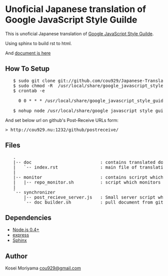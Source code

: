 Unoficial Japanese translation of Google JavaScript Style Guilde
=====================================================================

This is unoficial Japanese translation of [Google JavaScript Style Guilde](http://google-styleguide.googlecode.com/svn/trunk/javascriptguide.xml).

Using sphinx to build rst to html. 

And [document is here](http://cou929.nu/data/google_javascript_style_guide/)

How To Setup
---------------------------------------------------------------------

<pre>
   $ sudo git clone git://github.com/cou929/Japanese-Translation-of-Google-JavaScript-Style-Guide.git /usr/local/share/google_javascript_style_guide
   $ sudo chmod -R <user name> /usr/local/share/google_javascript_style_guide
   $ crontab -e
   
     0 0 * * * /usr/local/share/google_javascript_style_guide/monitor/repo_monitor.sh 2>> /usr/local/share/google_javascript_style_guide/monitor/error.log
   
   $ nohup node /usr/local/share/google_javascript_style_guide/synchonizer/post_receive_server.js
</pre>

And set below url on github's Post-Receive URLs form:

<pre>
> http://cou929.nu:1232/github/postreceive/
</pre>

Files
---------------------------------------------------------------------

<pre>
   .
   |-- doc                          : contains translated document
   |   `-- index.rst                : main file of translation
   |
   |-- monitor                      : contains scrirpt which monitors original document
   |   |-- repo_monitor.sh          : script which monitors original document and notifies if there was change
   |
   `-- synchronizer
       |-- post_recieve_server.js   : Small server script which listen "Post-Receiveb Hook" from github and then invoke doc_builder.sh
       `-- doc_builder.sh           : pull document from github, build it with sphinx and deploy the document.
</pre>

Dependencies
---------------------------------------------------------------------

- [Node.js 0.4+](http://nodejs.org/)
- [express](http://expressjs.com/)
- [Sphinx](http://sphinxsearch.com/)

Author
---------------------------------------------------------------------

Kosei Moriyama <cou929@gmail.com>